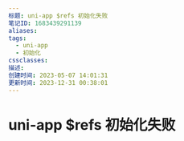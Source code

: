 ```yaml
---
标题: uni-app $refs 初始化失败
笔记ID: 1683439291139
aliases: 
tags:
  - uni-app
  - 初始化
cssclasses: 
描述: 
创建时间: 2023-05-07 14:01:31
更新时间: 2023-12-31 00:38:01
---
```


# uni-app $refs 初始化失败
